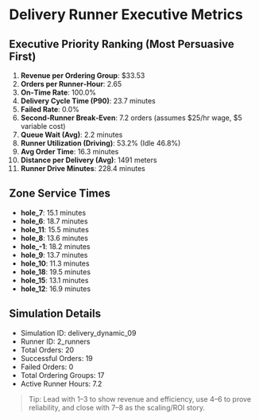 # Delivery Runner Executive Metrics

## Executive Priority Ranking (Most Persuasive First)
1. **Revenue per Ordering Group**: $33.53
2. **Orders per Runner‑Hour**: 2.65
3. **On‑Time Rate**: 100.0%
4. **Delivery Cycle Time (P90)**: 23.7 minutes
5. **Failed Rate**: 0.0%
6. **Second‑Runner Break‑Even**: 7.2 orders (assumes $25/hr wage, $5 variable cost)
7. **Queue Wait (Avg)**: 2.2 minutes
8. **Runner Utilization (Driving)**: 53.2% (Idle 46.8%)
9. **Avg Order Time**: 16.3 minutes
10. **Distance per Delivery (Avg)**: 1491 meters
11. **Runner Drive Minutes**: 228.4 minutes

## Zone Service Times
- **hole_7**: 15.1 minutes
- **hole_6**: 18.7 minutes
- **hole_11**: 15.5 minutes
- **hole_8**: 13.6 minutes
- **hole_-1**: 18.2 minutes
- **hole_9**: 13.7 minutes
- **hole_10**: 11.3 minutes
- **hole_18**: 19.5 minutes
- **hole_15**: 13.1 minutes
- **hole_12**: 16.9 minutes


## Simulation Details
- Simulation ID: delivery_dynamic_09
- Runner ID: 2_runners
- Total Orders: 20
- Successful Orders: 19
- Failed Orders: 0
- Total Ordering Groups: 17
- Active Runner Hours: 7.2

> Tip: Lead with 1–3 to show revenue and efficiency, use 4–6 to prove reliability, and close with 7–8 as the scaling/ROI story.
